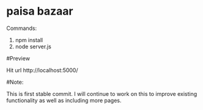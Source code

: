 # paisa bazaar

Commands:

1. npm install
2. node server.js

#Preview

Hit url http://localhost:5000/


#Note:

This is first stable commit. I will continue to work on this to improve existing functionality as well as including more pages.
